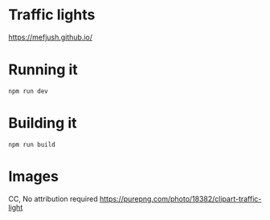 # Traffic lights
https://mefjush.github.io/

# Running it
`npm run dev`

# Building it
`npm run build`

# Images 
CC, No attribution required
https://purepng.com/photo/18382/clipart-traffic-light
